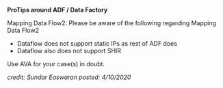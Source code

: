 **ProTips around ADF / Data Factory** 


Mapping Data Flow2: 
Please be aware of the following regarding Mapping Data Flow2


-	Dataflow does not support static IPs as rest of ADF does
-	Dataflow also does not support SHIR


Use AVA for your case(s) in doubt.

_credit: Sundar Easwaran
posted: 4/10/2020_